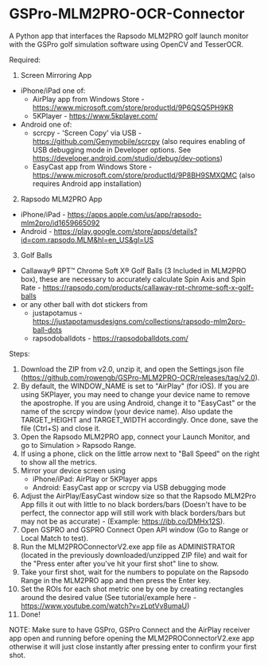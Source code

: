# GSPro-MLM2PRO-OCR-Connector
A Python app that interfaces the Rapsodo MLM2PRO golf launch monitor with the GSPro golf simulation software using OpenCV and TesserOCR.

Required:

1. Screen Mirroring App
- iPhone/iPad one of:
	- AirPlay app from Windows Store - https://www.microsoft.com/store/productId/9P6QSQ5PH9KR
	- 5KPlayer - https://www.5kplayer.com/
- Android one of:
	- scrcpy - 'Screen Copy' via USB - https://github.com/Genymobile/scrcpy (also requires enabling of USB debugging mode in Developer options.  See https://developer.android.com/studio/debug/dev-options)
	- EasyCast app from Windows Store - https://www.microsoft.com/store/productId/9P8BH9SMXQMC (also requires Android app installation)

2. Rapsodo MLM2PRO App
  - iPhone/iPad - https://apps.apple.com/us/app/rapsodo-mlm2pro/id1659665092
  - Android - https://play.google.com/store/apps/details?id=com.rapsodo.MLM&hl=en_US&gl=US

3. Golf Balls
- Callaway® RPT™ Chrome Soft X® Golf Balls (3 Included in MLM2PRO box), these are necessary to accurately calculate Spin Axis and Spin Rate - https://rapsodo.com/products/callaway-rpt-chrome-soft-x-golf-balls
- or any other ball with dot stickers from 
	- justapotamus - https://justapotamusdesigns.com/collections/rapsodo-mlm2pro-ball-dots
	- rapsodoballdots - https://rapsodoballdots.com/

Steps:

1. Download the ZIP from v2.0, unzip it, and open the Settings.json file (https://github.com/rowengb/GSPro-MLM2PRO-OCR/releases/tag/v2.0).
2. By default, the WINDOW_NAME is set to "AirPlay" (for iOS).  If you are using 5KPlayer, you may need to change your device name to remove the apostrophe.  If you are using Android, change it to "EasyCast" or the name of the scrcpy window (your device name). Also update the TARGET_HEIGHT and TARGET_WIDTH accordingly. Once done, save the file (Ctrl+S) and close it.
3. Open the Rapsodo MLM2PRO app, connect your Launch Monitor, and go to Simulation > Rapsodo Range.
4. If using a phone, click on the little arrow next to "Ball Speed" on the right to show all the metrics.
5. Mirror your device screen using
	- iPhone/iPad: AirPlay or 5KPlayer apps
	- Android: EasyCast app or scrcpy via USB debugging mode
6. Adjust the AirPlay/EasyCast window size so that the Rapsodo MLM2Pro App fills it out with little to no black borders/bars (Doesn't have to be perfect, the connector app will still work with black borders/bars but may not be as accurate) - (Example: https://ibb.co/DMHx12S).
7. Open GSPRO and GSPRO Connect Open API window (Go to Range or Local Match to test).
8. Run the MLM2PROConnectorV2.exe app file as ADMINISTRATOR (located in the previously downloaded/unzipped ZIP file) and wait for the "Press enter after you've hit your first shot" line to show.
9. Take your first shot, wait for the numbers to populate on the Rapsodo Range in the MLM2PRO app and then press the Enter key.
10. Set the ROIs for each shot metric one by one by creating rectangles around the desired value (See tutorial/example here - https://www.youtube.com/watch?v=zLptVv8umaU)
11. Done!

NOTE: Make sure to have GSPro, GSPro Connect and the AirPlay receiver app open and running before opening the MLM2PROConnectorV2.exe app otherwise it will just close instantly after pressing enter to confirm your first shot.
